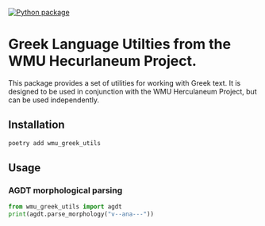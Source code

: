 [![Python package](https://github.com/willf/joyfully/actions/workflows/test.yml/badge.svg)](https://github.com/WMU-Herculaneum-Project/wmu_greek_utils/actions/actions/workflows/test.yml)

# Greek Language Utilties from the WMU Hecurlaneum Project.

This package provides a set of utilities for working with Greek text. It is designed to be used in conjunction with the WMU Herculaneum Project, but can be used independently.

## Installation

```bash
poetry add wmu_greek_utils
```

## Usage

### AGDT morphological parsing

```python
from wmu_greek_utils import agdt
print(agdt.parse_morphology("v--ana---"))
```
